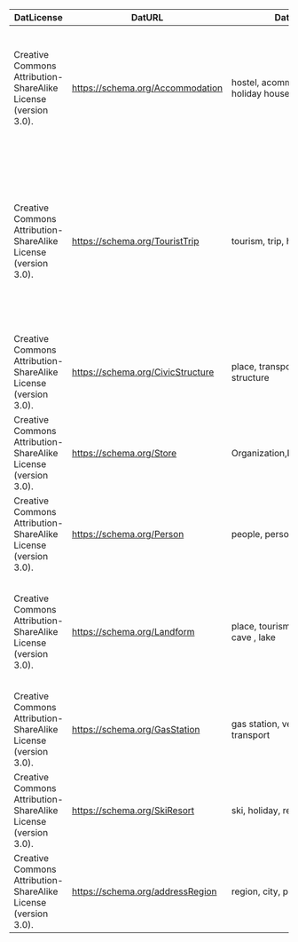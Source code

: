 | DatLicense                                                     | DatURL                            | DatKeyword                                             | DatPublisher                                              | DatCreator                                                                                                                                        | DatOwner   | DatLanguage | DatName                | DatPublicationTimestamp | DatDescription                                                                                                                                                                                                                                                                                                                          | DatVersion | DatDomain |
|----------------------------------------------------------------|-----------------------------------|--------------------------------------------------------|-----------------------------------------------------------|---------------------------------------------------------------------------------------------------------------------------------------------------|------------|-------------|------------------------|-------------------------|-----------------------------------------------------------------------------------------------------------------------------------------------------------------------------------------------------------------------------------------------------------------------------------------------------------------------------------------|------------|-----------|
| Creative Commons Attribution-ShareAlike License (version 3.0). | https://schema.org/Accommodation  | hostel, acommodation, tourism, holiday house, campsite | id,accommodationCategory, latitude,longitude,city,address | Innsbruck university                                                                                                                              | schema.org | english     | accomodation           | 01/09/2024              | An accommodation is a place that can accommodate human beings, e.g. a hotel room, a camping pitch, or a meeting room. Many accommodations are for overnight stays, but this is not a mandatory requirement. For more specific types of accommodations not defined in schema.org, one can use additionalType with external vocabularies. | 24         | tourism   |
| Creative Commons Attribution-ShareAlike License (version 3.0). | https://schema.org/TouristTrip    | tourism, trip, hike                                    | id,name,touristtype,trip_origin,arrival_time, height,     | Tourism Structured Web Data Community Group., Web Applications for the Future Internet Lab, Institute of Informatics and Telematics, Pisa, Italy. | schema.org | english     | tourist_trip           | 01/09/2024              | A tourist trip. A created itinerary of visits to one or more places of interest (TouristAttraction/TouristDestination) often linked by a similar theme, geographic area, or interest to a particular touristType. The UNWTO defines tourism trip as the Trip taken by visitors                                                          | 24         | tourism   |
| Creative Commons Attribution-ShareAlike License (version 3.0). | https://schema.org/CivicStructure | place, transport, station, civiic structure            | id,name,latitude,longitude,city,address, station_type     | schema.org                                                                                                                                        | schema.org | english     | station                | 01/09/2024              | A public structure, such as a town hall or concert hall.                                                                                                                                                                                                                                                                                | 24         | transport |
| Creative Commons Attribution-ShareAlike License (version 3.0). | https://schema.org/Store          | Organization,LocalBusiness,store                       | id,name,latitude,longitude,city,address                   | schema.org                                                                                                                                        | schema.org | english     | Store                  | 01/09/2024              | A retail good store.                                                                                                                                                                                                                                                                                                                    | 24         | tourism   |
| Creative Commons Attribution-ShareAlike License (version 3.0). | https://schema.org/Person         | people, person                                         | id,name,email, affiliation (city)                         | IPTC rNews properties                                                                                                                             | schema.org | english     | Person_tourismofficial | 01/09/2024              | A person (alive, dead, undead, or fictional).                                                                                                                                                                                                                                                                                           | 24         | tourism   |
| Creative Commons Attribution-ShareAlike License (version 3.0). | https://schema.org/Landform       | place, tourism, nature, landscape cave , lake          | id,address,city,name,latitude,longitude, landform_type    | schema.org                                                                                                                                        | schema.org | english     | Landform general       | 01/09/2024              | A landform or physical feature. Landform elements include mountains, plains, lakes, rivers, seascape and oceanic waterbody interface features such as bays, peninsulas, seas and so forth, including sub-aqueous terrain features such as submersed mountain ranges, volcanoes, and the great ocean basins.                             | 24         | tourism   |
| Creative Commons Attribution-ShareAlike License (version 3.0). | https://schema.org/GasStation     | gas station, vehicukes, gas, transport                 | id,name,latitude,longitude,city,address                   | schema.org                                                                                                                                        | schema.org | english     | GasStation             | 01/09/2024              | A gas station.                                                                                                                                                                                                                                                                                                                          | 24         | tourism   |
| Creative Commons Attribution-ShareAlike License (version 3.0). | https://schema.org/SkiResort      | ski, holiday, resort                                   | id,name,latitude,longitude,city,address, length           | schema.org                                                                                                                                        | schema.org | english     | SkiResort              | 01/09/2024              | A ski resort.                                                                                                                                                                                                                                                                                                                           | 24         | tourism   |
| Creative Commons Attribution-ShareAlike License (version 3.0). | https://schema.org/addressRegion  | region, city, place                                    | id,name                                                   | schema.org                                                                                                                                        | schema.org | english     | City(Region)           | 01/09/2024              | The region in which the locality is, and which is in the country. For example, California or another appropriate first-level Administrative division.                                                                                                                                                                                   | 24         | territory |
